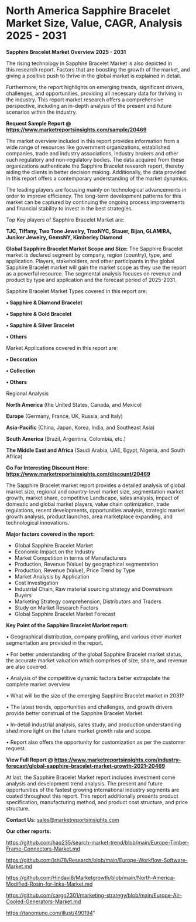 # North America Sapphire Bracelet Market Size, Value, CAGR, Analysis 2025 - 2031

<Strong> Sapphire Bracelet Market Overview 2025 - 2031</strong>

The rising technology in Sapphire Bracelet Market is also depicted in this research report. Factors that are boosting the growth of the market, and giving a positive push to thrive in the global market is explained in detail.

Furthermore, the report highlights on emerging trends, significant drivers, challenges, and opportunities, providing all necessary data for thriving in the industry. This report market research offers a comprehensive perspective, including an in-depth analysis of the present and future scenarios within the industry.

<strong>Request Sample Report @ <a href=https://www.marketreportsinsights.com/sample/20469>https://www.marketreportsinsights.com/sample/20469</a></strong>

The market overview included in this report provides information from a wide range of resources like government organizations, established companies, trade and industry associations, industry brokers and other such regulatory and non-regulatory bodies. The data acquired from these organizations authenticate the Sapphire Bracelet research report, thereby aiding the clients in better decision making. Additionally, the data provided in this report offers a contemporary understanding of the market dynamics.

The leading players are focusing mainly on technological advancements in order to improve efficiency. The long-term development patterns for this market can be captured by continuing the ongoing process improvements and financial stability to invest in the best strategies.

Top Key players of Sapphire Bracelet Market are:

<strong>TJC, Tiffany, Two Tone Jewelry, TraxNYC, Stauer, Bijan, GLAMIRA, Juniker Jewelry, GemsNY, Kimberley Diamond</strong>

<strong><b>Global Sapphire Bracelet Market Scope and Size:</b></strong>
The Sapphire Bracelet market is declared segment by company, region (country), type, and application. Players, stakeholders, and other participants in the global Sapphire Bracelet market will gain the market scope as they use the report as a powerful resource. The segmental analysis focuses on revenue and product by type and application and the forecast period of 2025-2031.

Sapphire Bracelet Market Types covered in this report are:

<strong>• Sapphire & Diamond Bracelet

• Sapphire & Gold Bracelet

• Sapphire & Silver Bracelet

• Others</strong>

Market Applications covered in this report are:

<strong>• Decoration

• Collection

• Others</strong> 

Regional Analysis

<strong>North America</strong> (the United States, Canada, and Mexico)

<strong>Europe</strong> (Germany, France, UK, Russia, and Italy)

<strong>Asia-Pacific</strong> (China, Japan, Korea, India, and Southeast Asia)

<strong>South America</strong> (Brazil, Argentina, Colombia, etc.)

<strong>The Middle East and Africa</strong> (Saudi Arabia, UAE, Egypt, Nigeria, and South Africa)

<strong>Go For Interesting Discount Here: <a href=https://www.marketreportsinsights.com/discount/20469>https://www.marketreportsinsights.com/discount/20469</a></strong>

The Sapphire Bracelet market report provides a detailed analysis of global market size, regional and country-level market size, segmentation market growth, market share, competitive Landscape, sales analysis, impact of domestic and global market players, value chain optimization, trade regulations, recent developments, opportunities analysis, strategic market growth analysis, product launches, area marketplace expanding, and technological innovations.

<strong><b>Major factors covered in the report:</b></strong>
<ul>
  <li>Global Sapphire Bracelet Market </li>
  <li>Economic Impact on the Industry</li>
  <li>Market Competition in terms of Manufacturers</li>
  <li>Production, Revenue (Value) by geographical segmentation</li>
  <li>Production, Revenue (Value), Price Trend by Type</li>
  <li>Market Analysis by Application</li>
  <li>Cost Investigation</li>
  <li>Industrial Chain, Raw material sourcing strategy and Downstream Buyers</li>
  <li>Marketing Strategy comprehension, Distributors and Traders</li>
  <li>Study on Market Research Factors</li>
  <li>Global Sapphire Bracelet Market Forecast</li>
</ul>

<strong><b>Key Point of the Sapphire Bracelet Market report:</b></strong>

• Geographical distribution, company profiling, and various other market segmentation are provided in the report.

• For better understanding of the global Sapphire Bracelet market status, the accurate market valuation which comprises of size, share, and revenue are also covered.

• Analysis of the competitive dynamic factors better extrapolate the complete market overview

• What will be the size of the emerging Sapphire Bracelet market in 2031?

• The latest trends, opportunities and challenges, and growth drivers provide better construal of the Sapphire Bracelet Market.

• In-detail industrial analysis, sales study, and production understanding shed more light on the future market growth rate and scope.

• Report also offers the opportunity for customization as per the customer request.

<strong><b>View Full Report @ <a href=https://www.marketreportsinsights.com/industry-forecast/global-sapphire-bracelet-market-growth-2021-20469>https://www.marketreportsinsights.com/industry-forecast/global-sapphire-bracelet-market-growth-2021-20469</a></b></strong>


At last, the Sapphire Bracelet Market report includes investment come analysis and development trend analysis. The present and future opportunities of the fastest growing international industry segments are coated throughout this report. This report additionally presents product specification, manufacturing method, and product cost structure, and price structure.

<strong>Contact Us:</strong>
sales@marketreportsinsights.com

<strong>Our other reports:</strong>

<a href=https://github.com/haq235/search-market-trend/blob/main/Europe-Timber-Frame-Connectors-Market.md>https://github.com/haq235/search-market-trend/blob/main/Europe-Timber-Frame-Connectors-Market.md</a>

<a href=https://github.com/Ishi78/Research/blob/main/Europe-Workflow-Software-Market.md>https://github.com/Ishi78/Research/blob/main/Europe-Workflow-Software-Market.md</a>

<a href=https://github.com/Hindavi8/Marketgrowth/blob/main/North-America-Modified-Rosin-for-Inks-Market.md>https://github.com/Hindavi8/Marketgrowth/blob/main/North-America-Modified-Rosin-for-Inks-Market.md</a>

<a href=https://github.com/cargo2301/marketing-strategy/blob/main/Europe-Air-Cooled-Generators-Market.md>https://github.com/cargo2301/marketing-strategy/blob/main/Europe-Air-Cooled-Generators-Market.md</a>

<a href=https://tanomuno.com/illust/490194>https://tanomuno.com/illust/490194</a>"

